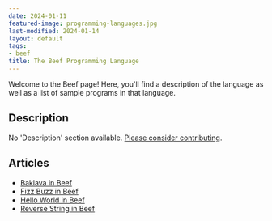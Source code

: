 ```yaml
---
date: 2024-01-11
featured-image: programming-languages.jpg
last-modified: 2024-01-14
layout: default
tags:
- beef
title: The Beef Programming Language
---
```


Welcome to the Beef page! Here, you'll find a description of the language as well as a list of sample programs in that language.

## Description

No 'Description' section available. [Please consider contributing](https://github.com/TheRenegadeCoder/sample-programs-website).

## Articles

- [Baklava in Beef](https://sampleprograms.io/projects/baklava/beef)
- [Fizz Buzz in Beef](https://sampleprograms.io/projects/fizz-buzz/beef)
- [Hello World in Beef](https://sampleprograms.io/projects/hello-world/beef)
- [Reverse String in Beef](https://sampleprograms.io/projects/reverse-string/beef)